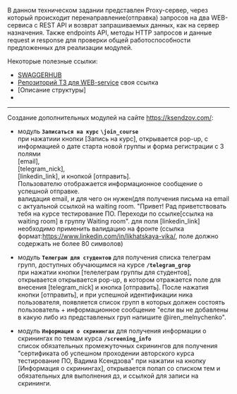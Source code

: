 В данном техническом задании представлен Proxy-сервер, через который происходит перенаправление(отправка) запросов на два WEB-сервиса с REST API и возврат запрашиваемых данных, как на сервер назначения. Также endpoints API, методы HTTP запросов и данные request и response для проверки общей работоспособности предложенных  для реализации модулей. 

Некоторые полезные ссылки:

- [SWAGGERHUB](https://app.swaggerhub.com/apis/YVASIUKIVICH_1/api/1.0.0#/)
- [Репозиторий ТЗ для WEB-service](https://github.com/LikhatskayaV/Web_Service) своя ссылка
- [Описание структуры]
-


---

Создание дополнительных модулей на сайте https://ksendzov.com/:

- модуль **`Запиcаться на курс`** **`\join_course`**  
при нажатиии кнопки [Запись на курс], открывается pop-up, с информацией о дате старта новой группы и форма регистрации с 3 полями  
[email],  
[telegram_nick],  
[linkedin_link], 
и кнопкой [отправить].  
Пользователю отображается информационное сообщение о успешной отправке.  
валидация email, и для чего он нужен(для получения письма на email с актуальной ссылкой на waiting room. "Привет! Рад приветствовать тебя на курсе тестирование ПО. Переходи по ссылке[ссылка на waiting room] в группу Waiting room".
для поля [linkedin_link] необходимо применить валидацию на фронте (ссылка формат:https://www.linkedin.com/in/likhatskaya-vika/, поле должно содержать не более 80 символов)

-  модуль **`Телеграм для студентов`** для получения списка телеграм групп, доступных обучающимся на курсе **`/telegram_grop`**  
при нажатии кнопки [телелеграм группы для студентов], открывается открывается pop-up, в котором отражается поле для внесения [telegram_nick] и кнопка [отправить]. После нажатия кнопки [отправить], и при успешной идентификации ника пользователя, появляется список групп в которых должен состоять пользователь + информационное сообщение "если вы не добавлены в какую либо из представленых груп напишите @iren_melnychenko". 

- модуль **`Информация о скринингах`** для получения информации о скринингах по темам курса  **`/screening_info`**  
список обязательных промежуточных скринингов для получения "сертификата об успешном проходении авторского курса тестирование ПО, Вадима Ксендзова" 
при нажатии на кнопку [Информация о скринингах], открывается попап со списком тем и обязательных для выполнения дз, и ссылкой для записи на скрининги.



